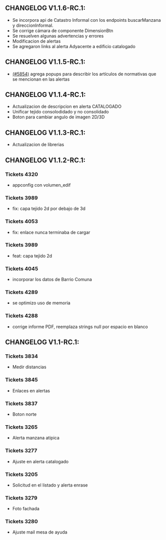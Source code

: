 ## CHANGELOG V1.1.6-RC.1:
- Se incorpora api de Catastro Informal con los endpoints buscarManzana y direccionInformal.
- Se corrige cámara de componente DimensionBtn 
- Se resuelven algunas advertencias y errores
- Modificacion de alertas
- Se agregaron links al alerta Adyacente a edificio catalogado

## CHANGELOG V1.1.5-RC.1:

- [(#5854)](https://sscite-redmine.buenosaires.gob.ar/issues/5854) agrega popups para describir los artículos de normativas que se mencionan en las alertas

## CHANGELOG V1.1.4-RC.1:
- Actualizacion de descripcion en alerta CATALOGADO
- Unificar tejido consolodidado y no consolidado
- Boton para cambiar angulo de imagen 2D/3D

## CHANGELOG V1.1.3-RC.1:
- Actualizacion de librerias


## CHANGELOG V1.1.2-RC.1:

### Tickets 4320
- appconfig con volumen_edif

### Tickets 3989 
- fix: capa tejido 2d por debajo de 3d

### Tickets 4053
- fix: enlace nunca terminaba de cargar

### Tickets 3989
- feat: capa tejido 2d

### Tickets 4045
- incorporar los datos de Barrio Comuna

### Tickets 4289
- se optimizo uso de memoria

### Tickets 4288
- corrige informe PDF, reemplaza strings null por espacio en blanco



## CHANGELOG V1.1-RC.1:

### Tickets 3834
- Medir distancias

### Tickets 3845
- Enlaces en alertas

### Tickets 3837
- Boton norte

### Tickets 3265
- Alerta manzana atipica

### Tickets 3277
- Ajuste en alerta catalogado

### Tickets 3205
- Solicitud en el listado y alerta enrase

### Tickets 3279
- Foto fachada

### Tickets 3280
- Ajuste mail mesa de ayuda
